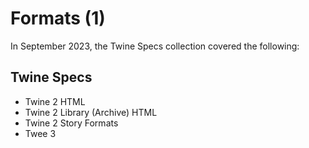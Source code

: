 # Formats (1)

In September 2023, the Twine Specs collection covered the following:

## Twine Specs

* Twine 2 HTML
* Twine 2 Library (Archive) HTML
* Twine 2 Story Formats
* Twee 3
